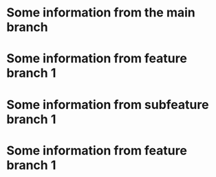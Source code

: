 # Some information from the main branch

# Some information from feature branch 1

# Some information from subfeature branch 1

# Some information from feature branch 1